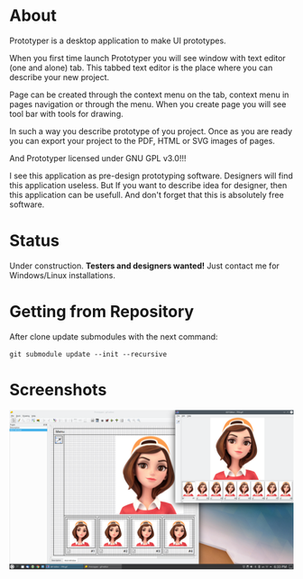 
# About

Prototyper is a desktop application to make UI prototypes.

When you first time launch Prototyper you will see window with text editor (one and alone)
tab. This tabbed text editor is the place where you can describe
your new project.

Page can be created through the context menu on the tab, context menu in pages navigation
or through the menu. When you create page you will see tool bar with tools for drawing.

In such a way you describe prototype of you project. Once as you are ready
you can export your project to the PDF, HTML or SVG images of pages.

And Prototyper licensed under GNU GPL v3.0!!!

I see this application as pre-design prototyping software. Designers will find
this application useless. But If you want to describe idea for designer, then
this application can be usefull. And don't forget that this is absolutely free
software.

# Status

Under construction. **Testers and designers wanted!** Just contact me for Windows/Linux installations.

# Getting from Repository

After clone update submodules with the next command:

```
git submodule update --init --recursive
```

# Screenshots

![](doc/img/Screenshot_20200814_183334.png)
